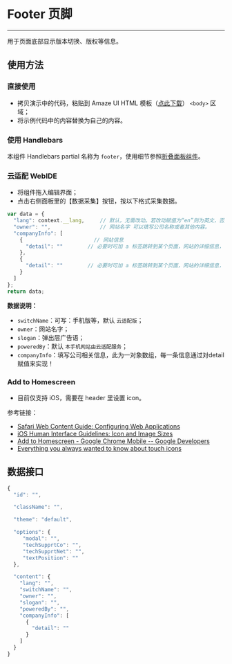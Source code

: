 # Footer 页脚
---

用于页面底部显示版本切换、版权等信息。

## 使用方法

### 直接使用

- 拷贝演示中的代码，粘贴到 Amaze UI HTML 模板（[点此下载](/getting-started)） `<body>` 区域；
- 将示例代码中的内容替换为自己的内容。

### 使用 Handlebars

本组件 Handlebars partial 名称为 `footer`，使用细节参照[折叠面板组件](/widgets/accordion)。

### 云适配 WebIDE

- 将组件拖入编辑界面；
- 点击右侧面板里的【数据采集】按钮，按以下格式采集数据。

```javascript
var data = {
  "lang": context.__lang,     // 默认，无需改动。若改动赋值为“en”则为英文，否则为中文！
  "owner": "",                // 网站名字 可以填写公司名称或者其他内容。
  "companyInfo": [
    {                       // 网站信息
      "detail": ""        // 必要时可加 a 标签跳转到某个页面，网站的详细信息，在页面中的footer部分就可以看到这里的文字
    },
    {
      "detail": ""        // 必要时可加 a 标签跳转到某个页面，网站的详细信息，在页面中的footer部分就可以看到这里的文字
    }
  ]
};
return data;
```

__数据说明：__

- `switchName`：可写：手机版等，默认 `云适配版`；
- `owner`：网站名字；
- `slogan`：弹出层广告语；
- `poweredBy`：默认 `本手机网站由云适配服务`；
- `companyInfo`：填写公司相关信息，此为一对象数组，每一条信息通过对detail赋值来实现！

### Add to Homescreen

- 目前仅支持 iOS，需要在 header 里设置 icon。

参考链接：

- [Safari Web Content Guide: Configuring Web Applications](https://developer.apple.com/library/ios/documentation/AppleApplications/Reference/SafariWebContent/ConfiguringWebApplications/ConfiguringWebApplications.html)
- [iOS Human Interface Guidelines: Icon and Image Sizes](https://developer.apple.com/library/ios/documentation/UserExperience/Conceptual/MobileHIG/IconMatrix.html#//apple_ref/doc/uid/TP40006556-CH27-SW1)
- [Add to Homescreen - Google Chrome Mobile -- Google Developers](https://developers.google.com/chrome/mobile/docs/installtohomescreen)
- [Everything you always wanted to know about touch icons](http://mathiasbynens.be/notes/touch-icons)


## 数据接口

```javascript
{
  "id": "",

  "className": "",

  "theme": "default",

  "options": {
     "modal": "",
     "techSupprtCo": "",
     "techSupprtNet": "",
     "textPosition": ""
  },

  "content": {
    "lang": "",
    "switchName": "",
    "owner": "",
    "slogan": "",
    "poweredBy": "",
    "companyInfo": [
      {
        "detail": ""
      }
    ]
  }
}
```
